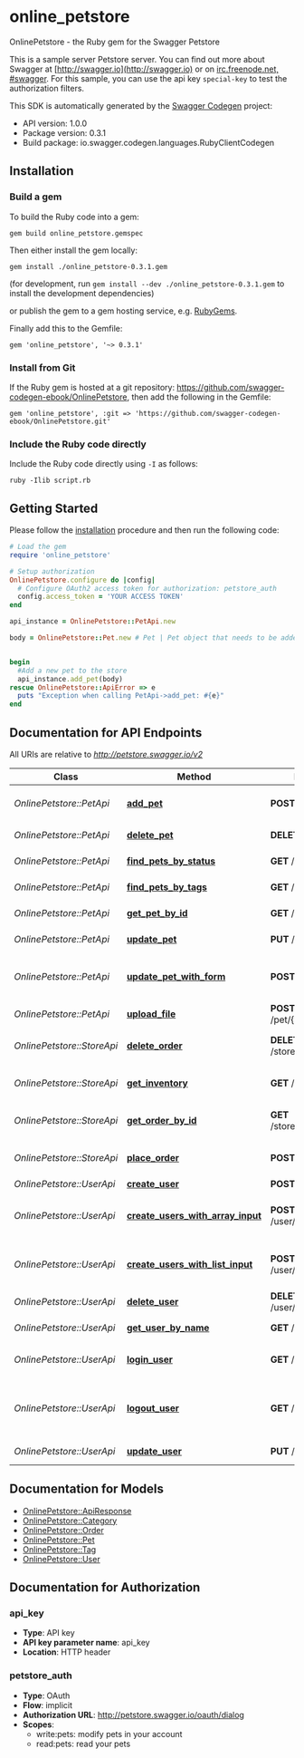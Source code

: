 # online_petstore

OnlinePetstore - the Ruby gem for the Swagger Petstore

This is a sample server Petstore server.  You can find out more about Swagger at [http://swagger.io](http://swagger.io) or on [irc.freenode.net, #swagger](http://swagger.io/irc/).  For this sample, you can use the api key `special-key` to test the authorization filters.

This SDK is automatically generated by the [Swagger Codegen](https://github.com/swagger-api/swagger-codegen) project:

- API version: 1.0.0
- Package version: 0.3.1
- Build package: io.swagger.codegen.languages.RubyClientCodegen

## Installation

### Build a gem

To build the Ruby code into a gem:

```shell
gem build online_petstore.gemspec
```

Then either install the gem locally:

```shell
gem install ./online_petstore-0.3.1.gem
```
(for development, run `gem install --dev ./online_petstore-0.3.1.gem` to install the development dependencies)

or publish the gem to a gem hosting service, e.g. [RubyGems](https://rubygems.org/).

Finally add this to the Gemfile:

    gem 'online_petstore', '~> 0.3.1'

### Install from Git

If the Ruby gem is hosted at a git repository: https://github.com/swagger-codegen-ebook/OnlinePetstore, then add the following in the Gemfile:

    gem 'online_petstore', :git => 'https://github.com/swagger-codegen-ebook/OnlinePetstore.git'

### Include the Ruby code directly

Include the Ruby code directly using `-I` as follows:

```shell
ruby -Ilib script.rb
```

## Getting Started

Please follow the [installation](#installation) procedure and then run the following code:
```ruby
# Load the gem
require 'online_petstore'

# Setup authorization
OnlinePetstore.configure do |config|
  # Configure OAuth2 access token for authorization: petstore_auth
  config.access_token = 'YOUR ACCESS TOKEN'
end

api_instance = OnlinePetstore::PetApi.new

body = OnlinePetstore::Pet.new # Pet | Pet object that needs to be added to the store


begin
  #Add a new pet to the store
  api_instance.add_pet(body)
rescue OnlinePetstore::ApiError => e
  puts "Exception when calling PetApi->add_pet: #{e}"
end

```

## Documentation for API Endpoints

All URIs are relative to *http://petstore.swagger.io/v2*

Class | Method | HTTP request | Description
------------ | ------------- | ------------- | -------------
*OnlinePetstore::PetApi* | [**add_pet**](docs/PetApi.md#add_pet) | **POST** /pet | Add a new pet to the store
*OnlinePetstore::PetApi* | [**delete_pet**](docs/PetApi.md#delete_pet) | **DELETE** /pet/{petId} | Deletes a pet
*OnlinePetstore::PetApi* | [**find_pets_by_status**](docs/PetApi.md#find_pets_by_status) | **GET** /pet/findByStatus | Finds Pets by status
*OnlinePetstore::PetApi* | [**find_pets_by_tags**](docs/PetApi.md#find_pets_by_tags) | **GET** /pet/findByTags | Finds Pets by tags
*OnlinePetstore::PetApi* | [**get_pet_by_id**](docs/PetApi.md#get_pet_by_id) | **GET** /pet/{petId} | Find pet by ID
*OnlinePetstore::PetApi* | [**update_pet**](docs/PetApi.md#update_pet) | **PUT** /pet | Update an existing pet
*OnlinePetstore::PetApi* | [**update_pet_with_form**](docs/PetApi.md#update_pet_with_form) | **POST** /pet/{petId} | Updates a pet in the store with form data
*OnlinePetstore::PetApi* | [**upload_file**](docs/PetApi.md#upload_file) | **POST** /pet/{petId}/uploadImage | uploads an image
*OnlinePetstore::StoreApi* | [**delete_order**](docs/StoreApi.md#delete_order) | **DELETE** /store/order/{orderId} | Delete purchase order by ID
*OnlinePetstore::StoreApi* | [**get_inventory**](docs/StoreApi.md#get_inventory) | **GET** /store/inventory | Returns pet inventories by status
*OnlinePetstore::StoreApi* | [**get_order_by_id**](docs/StoreApi.md#get_order_by_id) | **GET** /store/order/{orderId} | Find purchase order by ID
*OnlinePetstore::StoreApi* | [**place_order**](docs/StoreApi.md#place_order) | **POST** /store/order | Place an order for a pet
*OnlinePetstore::UserApi* | [**create_user**](docs/UserApi.md#create_user) | **POST** /user | Create user
*OnlinePetstore::UserApi* | [**create_users_with_array_input**](docs/UserApi.md#create_users_with_array_input) | **POST** /user/createWithArray | Creates list of users with given input array
*OnlinePetstore::UserApi* | [**create_users_with_list_input**](docs/UserApi.md#create_users_with_list_input) | **POST** /user/createWithList | Creates list of users with given input array
*OnlinePetstore::UserApi* | [**delete_user**](docs/UserApi.md#delete_user) | **DELETE** /user/{username} | Delete user
*OnlinePetstore::UserApi* | [**get_user_by_name**](docs/UserApi.md#get_user_by_name) | **GET** /user/{username} | Get user by user name
*OnlinePetstore::UserApi* | [**login_user**](docs/UserApi.md#login_user) | **GET** /user/login | Logs user into the system
*OnlinePetstore::UserApi* | [**logout_user**](docs/UserApi.md#logout_user) | **GET** /user/logout | Logs out current logged in user session
*OnlinePetstore::UserApi* | [**update_user**](docs/UserApi.md#update_user) | **PUT** /user/{username} | Updated user


## Documentation for Models

 - [OnlinePetstore::ApiResponse](docs/ApiResponse.md)
 - [OnlinePetstore::Category](docs/Category.md)
 - [OnlinePetstore::Order](docs/Order.md)
 - [OnlinePetstore::Pet](docs/Pet.md)
 - [OnlinePetstore::Tag](docs/Tag.md)
 - [OnlinePetstore::User](docs/User.md)


## Documentation for Authorization


### api_key

- **Type**: API key
- **API key parameter name**: api_key
- **Location**: HTTP header

### petstore_auth

- **Type**: OAuth
- **Flow**: implicit
- **Authorization URL**: http://petstore.swagger.io/oauth/dialog
- **Scopes**: 
  - write:pets: modify pets in your account
  - read:pets: read your pets

